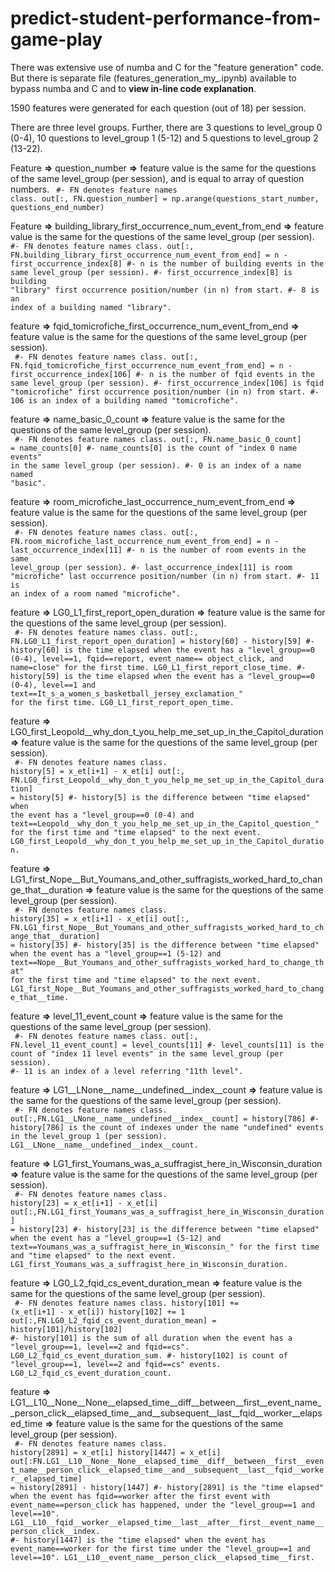 # predict-student-performance-from-game-play


There was extensive use of numba and C for the "feature generation" code. But there is separate file (features_generation_my_.ipynb) available to bypass numba and C and to <b>view in-line code explanation</b>.

1590 features were generated for each question (out of 18) per session.

There are three level groups. Further, there are 3 questions to level_group 0 (0-4), 10 questions to level_group 1 (5-12) and 5 questions to level_group 2 (13-22).


Feature <b>=></b> question_number <b>=></b> feature value is the same for the questions of the same level_group (per session), and is equal to array of question numbers.
<code>
#- FN denotes feature names class.
out[:, FN.question_number] = np.arange(questions_start_number, questions_end_number)
</code>


Feature <b>=></b> building_library_first_occurrence_num_event_from_end <b>=></b> feature value is the same for the questions of the same level_group (per session).
<code>
#- FN denotes feature names class.
out[:, FN.building_library_first_occurrence_num_event_from_end] = n - first_occurrence_index[8]
#- n is the number of building events in the same level_group (per session).
#- first_occurrence_index[8] is building "library" first occurrence position/number (in n) from start.
#- 8 is an index of a building named "library".
</code>

feature <b>=></b> fqid_tomicrofiche_first_occurrence_num_event_from_end <b>=></b> feature value is the same for the questions of the same level_group (per session).<br>
<code>
#- FN denotes feature names class.
out[:, FN.fqid_tomicrofiche_first_occurrence_num_event_from_end] = n - first_occurrence_index[106]
#- n is the number of fqid events in the same level_group (per session).
#- first_occurrence_index[106] is fqid "tomicrofiche" first occurrence position/number (in n) from start.
#- 106 is an index of a building named "tomicrofiche".
</code>


feature <b>=></b> name_basic_0_count <b>=></b> feature value is the same for the questions of the same level_group (per session).<br>
<code>
#- FN denotes feature names class.
out[:, FN.name_basic_0_count] = name_counts[0]
#- name_counts[0] is the count of "index 0 name events" in the same level_group (per session).
#- 0 is an index of a name named "basic".
</code>


feature <b>=></b> room_microfiche_last_occurrence_num_event_from_end <b>=></b> feature value is the same for the questions of the same level_group (per session).<br>
<code>
#- FN denotes feature names class.
out[:, FN.room_microfiche_last_occurrence_num_event_from_end] = n - last_occurrence_index[11]
#- n is the number of room events in the same level_group (per session).
#- last_occurrence_index[11] is room "microfiche" last occurrence position/number (in n) from start.
#- 11 is an index of a room named "microfiche".
</code>


feature <b>=></b> LG0_L1_first_report_open_duration <b>=></b> feature value is the same for the questions of the same level_group (per session).<br>
<code>
#- FN denotes feature names class.
out[:, FN.LG0_L1_first_report_open_duration] = history[60] - history[59]
#- history[60] is the time elapsed when the event has a "level_group==0 (0-4), level==1, fqid==report, event_name== object_click, and  name=close" for the first time. LG0_L1_first_report_close_time.
#- history[59] is the time elapsed when the event has a "level_group==0 (0-4), level==1 and text==It_s_a_women_s_basketball_jersey_exclamation_" for the first time. LG0_L1_first_report_open_time.
</code>


feature <b>=></b> LG0_first_Leopold__why_don_t_you_help_me_set_up_in_the_Capitol_duration <b>=></b> feature value is the same for the questions of the same level_group (per session).<br>
<code>
#- FN denotes feature names class.
history[5] = x_et[i+1] - x_et[i]
out[:, FN.LG0_first_Leopold__why_don_t_you_help_me_set_up_in_the_Capitol_duration] = history[5]
#- history[5] is the difference between "time elapsed" when the event has a "level_group==0 (0-4) and text==Leopold__why_don_t_you_help_me_set_up_in_the_Capitol_question_" for the first time and "time elapsed" to the next event. LG0_first_Leopold__why_don_t_you_help_me_set_up_in_the_Capitol_duration.
</code>


feature <b>=></b> LG1_first_Nope__But_Youmans_and_other_suffragists_worked_hard_to_change_that__duration <b>=></b> feature value is the same for the questions of the same level_group (per session).<br>
<code>
#- FN denotes feature names class.
history[35] = x_et[i+1] - x_et[i]
out[:, FN.LG1_first_Nope__But_Youmans_and_other_suffragists_worked_hard_to_change_that__duration] = history[35]
#- history[35] is the difference between "time elapsed" when the event has a "level_group==1 (5-12) and text==Nope__But_Youmans_and_other_suffragists_worked_hard_to_change_that" for the first time and "time elapsed" to the next event. LG1_first_Nope__But_Youmans_and_other_suffragists_worked_hard_to_change_that__time.
</code>


feature <b>=></b> level_11_event_count <b>=></b> feature value is the same for the questions of the same level_group (per session).<br>
<code>
#- FN denotes feature names class.
out[:, FN.level_11_event_count] = level_counts[11]
#- level_counts[11] is the count of "index 11 level events" in the same level_group (per session).
#- 11 is an index of a level referring "11th level".
</code>


feature <b>=></b> LG1__LNone__name__undefined__index__count <b>=></b> feature value is the same for the questions of the same level_group (per session).<br>
<code>
#- FN denotes feature names class.
out[:,FN.LG1__LNone__name__undefined__index__count] = history[786]
#- history[786] is the count of indexes under the name "undefined" events in the level_group 1 (per session).
LG1__LNone__name__undefined__index__count.
</code>


feature <b>=></b> LG1_first_Youmans_was_a_suffragist_here_in_Wisconsin_duration <b>=></b> feature value is the same for the questions of the same level_group (per session).<br>
<code>
#- FN denotes feature names class.
history[23] = x_et[i+1] - x_et[i]
out[:,FN.LG1_first_Youmans_was_a_suffragist_here_in_Wisconsin_duration] = history[23]
#- history[23] is the difference between "time elapsed" when the event has a "level_group==1 (5-12) and text==Youmans_was_a_suffragist_here_in_Wisconsin_" for the first time and "time elapsed" to the next event. LG1_first_Youmans_was_a_suffragist_here_in_Wisconsin_duration.
</code>


feature <b>=></b> LG0_L2_fqid_cs_event_duration_mean <b>=></b> feature value is the same for the questions of the same level_group (per session).<br>
<code>
#- FN denotes feature names class.
history[101] += (x_et[i+1] - x_et[i])
history[102] += 1
out[:,FN.LG0_L2_fqid_cs_event_duration_mean] = history[101]/history[102]
#- history[101] is the sum of all duration when the event has a "level_group==1, level==2 and fqid==cs". LG0_L2_fqid_cs_event_duration_sum.
#- history[102] is count of "level_group==1, level==2 and fqid==cs" events. LG0_L2_fqid_cs_event_duration_count.
</code>


feature <b>=></b> LG1__L10__None__None__elapsed_time__diff__between__first__event_name__person_click__elapsed_time__and__subsequent__last__fqid__worker__elapsed_time <b>=></b> feature value is the same for the questions of the same level_group (per session).<br>
<code>
#- FN denotes feature names class.
history[2891] = x_et[i]
history[1447] = x_et[i]
out[:FN.LG1__L10__None__None__elapsed_time__diff__between__first__event_name__person_click__elapsed_time__and__subsequent__last__fqid__worker__elapsed_time] = history[2891] - history[1447]
#- history[2891] is the "time elapsed" when the event has fqid==worker after the first event with event_name==person_click has happened, under the "level_group==1 and level==10". LG1__L10__fqid__worker__elapsed_time__last__after__first__event_name__person_click__index.
#- history[1447] is the "time elapsed" when the event has event_name==worker for the first time under the "level_group==1 and level==10". LG1__L10__event_name__person_click__elapsed_time__first.
</code>
